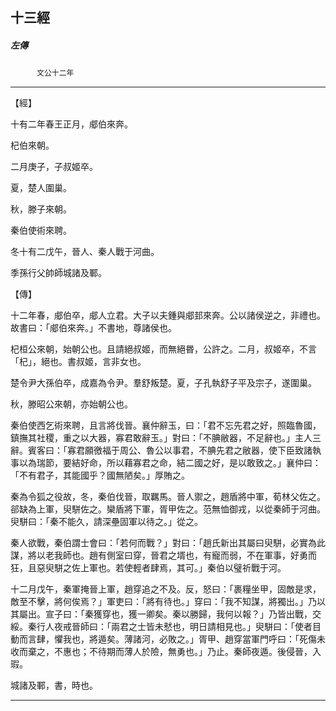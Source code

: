 

## 十三經

##### 左傳
　　　`文公十二年`

* * *

【經】

十有二年春王正月，郕伯來奔。

杞伯來朝。

二月庚子，子叔姬卒。

夏，楚人圍巢。

秋，滕子來朝。

秦伯使術來聘。

冬十有二戊午，晉人、秦人戰于河曲。

季孫行父帥師城諸及鄆。

【傳】

十二年春，郕伯卒，郕人立君。大子以夫鍾與郕邽來奔。公以諸侯逆之，非禮也。故書曰：「郕伯來奔。」不書地，尊諸侯也。

杞桓公來朝，始朝公也。且請絕叔姬，而無絕昬，公許之。二月，叔姬卒，不言「杞」，絕也。書叔姬，言非女也。

楚令尹大孫伯卒，成嘉為令尹。羣舒叛楚。夏，子孔執舒子平及宗子，遂圍巢。

秋，滕昭公來朝，亦始朝公也。

秦伯使西乞術來聘，且言將伐晉。襄仲辭玉，曰：「君不忘先君之好，照臨魯國，鎮撫其社稷，重之以大器，寡君敢辭玉。」對曰：「不腆敝器，不足辭也。」主人三辭。賓客曰：「寡君願徼福于周公、魯公以事君，不腆先君之敝器，使下臣致諸執事以為瑞節，要結好命，所以藉寡君之命，結二國之好，是以敢致之。」襄仲曰：「不有君子，其能國乎？國無陋矣。」厚賄之。

秦為令狐之役故，冬，秦伯伐晉，取羈馬。晉人禦之，趙盾將中軍，荀林父佐之。郤缺為上軍，臾駢佐之。欒盾將下軍，胥甲佐之。范無恤御戎，以從秦師于河曲。臾駢曰：「秦不能久，請深壘固軍以待之。」從之。

秦人欲戰，秦伯謂士會曰：「若何而戰？」對曰：「趙氏新出其屬曰臾駢，必實為此謀，將以老我師也。趙有側室曰穿，晉君之壻也，有寵而弱，不在軍事，好勇而狂，且惡臾駢之佐上軍也。若使輕者肆焉，其可。」秦伯以璧祈戰于河。

十二月戊午，秦軍掩晉上軍，趙穿追之不及。反，怒曰：「裹糧坐甲，固敵是求，敵至不擊，將何俟焉？」軍吏曰：「將有待也。」穿曰：「我不知謀，將獨出。」乃以其屬出。宣子曰：「秦獲穿也，獲一卿矣。秦以勝歸，我何以報？」乃皆出戰，交綏。秦行人夜戒晉師曰：「兩君之士皆未憖也，明日請相見也。」臾駢曰：「使者目動而言肆，懼我也，將遁矣。薄諸河，必敗之。」胥甲、趙穿當軍門呼曰：「死傷未收而棄之，不惠也；不待期而薄人於險，無勇也。」乃止。秦師夜遁。後侵晉，入瑕。

城諸及鄆，書，時也。

* * *

